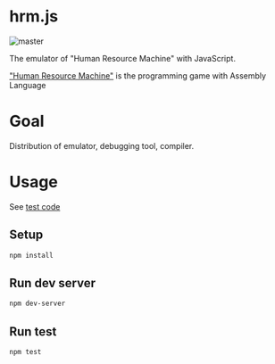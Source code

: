 # hrm.js
![master](https://travis-ci.org/ymizushi/hrm-js.svg?branch=master)

The emulator of "Human Resource Machine" with JavaScript.

["Human Resource Machine"](https://tomorrowcorporation.com/humanresourcemachine) is the programming game with Assembly Language

# Goal

Distribution of emulator, debugging tool, compiler.

# Usage

See [test code](https://github.com/ymizushi/hrm-js/tree/master/test/machine_test.js)

## Setup
```sh
npm install
```

## Run dev server
```sh
npm dev-server
```

## Run test
```sh
npm test
```
